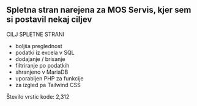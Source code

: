 Spletna stran narejena za MOS Servis, kjer sem si postavil nekaj ciljev
----------------------------
CILJ SPLETNE STRANI
  - boljša preglednost
  - podatki iz excela v SQL
  - dodajanje / brisanje
  - filtriranje po podatkih
  - shranjeno v MariaDB
  - uporabljen PHP za funkcije
  - za izgled pa Tailwind CSS

Število vrstic kode: 2,312
